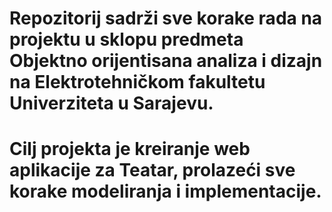 # Repozitorij sadrži sve korake rada na projektu u sklopu predmeta Objektno orijentisana analiza i dizajn na Elektrotehničkom fakultetu Univerziteta u Sarajevu. 
# Cilj projekta je kreiranje web aplikacije za Teatar, prolazeći sve korake modeliranja i implementacije.
